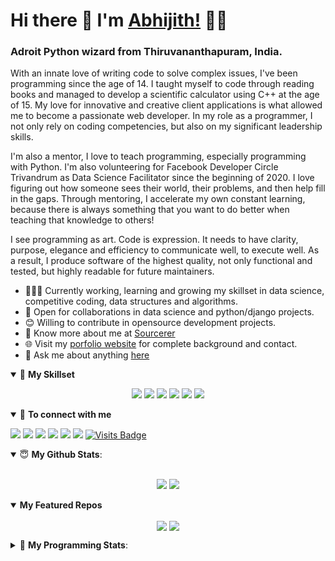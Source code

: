 # Hi there 👋 I'm [Abhijith!](https://cyberdud3.github.io/resume/) 👨‍💻

### Adroit Python wizard from Thiruvananthapuram, India.

With an innate love of writing code to solve complex issues, I've been programming since the age of 14. I taught myself to code through reading books and managed to develop a scientific calculator using C++ at the age of 15. My love for innovative and creative client applications is what allowed me to become a passionate web developer. In my role as a programmer, I not only rely on coding competencies, but also on my significant leadership skills.

I'm also a mentor, I love to teach programming, especially programming with Python. I'm also volunteering for Facebook Developer Circle Trivandrum as Data Science Facilitator since the beginning of 2020. I love figuring out how someone sees their world, their problems, and then help fill in the gaps. Through mentoring, I accelerate my own constant learning, because there is always something that you want to do better when teaching that knowledge to others!

I see programming as art. Code is expression. It needs to have clarity, purpose, elegance and efficiency to communicate well, to execute well. As a result, I produce software of the highest quality, not only functional and tested, but highly readable for future maintainers.

- 👨🏽‍💻 Currently working, learning and growing my skillset in data science, competitive coding, data structures and algorithms.
- 🤝 Open for collaborations in data science and python/django projects.
- 😊 Willing to contribute in opensource development projects.
- 👨 Know more about me at [Sourcerer](https://sourcerer.io/cyberdud3/) 
- 🌐 Visit my [porfolio website](https://cyberdud3.github.io/resume/) for complete background and contact.
- 💬 Ask me about anything [here](https://github.com/cyberdud3/cyberdud3/issues)

<details open>
<summary>🤝 <b>My Skillset</b></summary>

<p align = "center">

<img src="https://img.shields.io/badge/python%20-%2314354C.svg?&style=for-the-badge&logo=python&logoColor=white">
<img src="https://img.shields.io/badge/django%20-%23092E20.svg?&style=for-the-badge&logo=django&logoColor=white">
<img src="https://img.shields.io/badge/postgres-%23316192.svg?&style=for-the-badge&logo=postgresql&logoColor=white">
<img src="https://img.shields.io/badge/html5%20-%23E34F26.svg?&style=for-the-badge&logo=html5&logoColor=white">
<img src="https://img.shields.io/badge/css3%20-%231572B6.svg?&style=for-the-badge&logo=css3&logoColor=white">
<img src="https://img.shields.io/badge/javascript%20-%23323330.svg?&style=for-the-badge&logo=javascript&logoColor=%23F7DF1E">

</p>

</details>

<details open>
<summary>🤝 <b>To connect with me</b></summary>

<p align = "center">
 
[<img src ="https://img.shields.io/badge/portfolio-%23.svg?&style=for-the-badge&logo=&logoColor=white%22">](https://cyberdud3.github.io/resume/)
[<img src="https://img.shields.io/badge/linkedin-%230077B5.svg?&style=for-the-badge&logo=linkedin&logoColor=white" />](http://linkedin.com/in/abhijith-sudhakar)
[<img src="https://img.shields.io/badge/twitter-%231DA1F2.svg?&style=for-the-badge&logo=twitter&logoColor=white" />](https://twitter.com/_cyberdud3)
[<img src="https://img.shields.io/badge/medium-%2312100E.svg?&style=for-the-badge&logo=medium&logoColor=white" />](https://medium.com/@cyberdud3)
[<img src = "https://img.shields.io/badge/instagram-%23E4405F.svg?&style=for-the-badge&logo=instagram&logoColor=white">](https://www.instagram.com/cyberdud3/)
[<img src="https://img.shields.io/badge/facebook-%231877F2.svg?&style=for-the-badge&logo=facebook&logoColor=white" />](https://www.facebook.com/cyberdud3/) 
[![Visits Badge](https://badges.pufler.dev/visits/cyberdud3/cyberdud3?style=for-the-badge)](https://github.com/cyberdud3/cyberdud3)

</p>

</details>

<details open>
    <summary> 😇 <b>My Github Stats</b>: </summary>
    <br>
        <p align = "center">
        <img src = "https://github-readme-stats.vercel.app/api?username=cyberdud3&show_icons=true&theme=tokyonight&line_height=27">
        <img src = "https://github-readme-stats.vercel.app/api/top-langs/?username=cyberdud3&hide=css,powershell&theme=tokyonight">
        </p>
</details>

<details open> 
    <summary><b>My Featured Repos</b></summary>
        <p align = "center">
        <a href = "https://github.com/cyberdud3/cyberdud3"><img align="center" src="https://github-readme-stats.vercel.app/api/pin/?username=cyberdud3&repo=cyberdud3&theme=tokyonight" /></a>
        <a href = "https://github.com/CYBERDUD3/resume"><img align="center" src="https://github-readme-stats.vercel.app/api/pin/?username=cyberdud3&repo=resume&theme=tokyonight" /></a>
        </p>
</details>

<details> 
    <summary>🤖 <b>My Programming Stats</b>: </summary>
<br>
<!--START_SECTION:waka-->
<!--END_SECTION:waka-->
